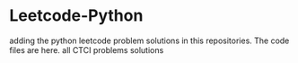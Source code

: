 # Leetcode-Python
adding the python leetcode problem solutions in this repositories. 
The code files are here.
all CTCI problems solutions 

